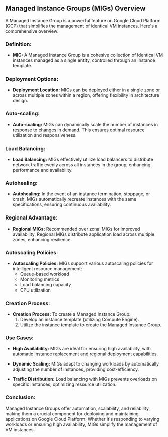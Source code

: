 ## Managed Instance Groups (MIGs) Overview

A Managed Instance Group is a powerful feature on Google Cloud Platform (GCP) that simplifies the management of identical VM instances. Here's a comprehensive overview:

### Definition:

- **MIG:** A Managed Instance Group is a cohesive collection of identical VM instances managed as a single entity, controlled through an instance template.

### Deployment Options:

- **Deployment Location:** MIGs can be deployed either in a single zone or across multiple zones within a region, offering flexibility in architecture design.

### Auto-scaling:

- **Auto-scaling:** MIGs can dynamically scale the number of instances in response to changes in demand. This ensures optimal resource utilization and responsiveness.

### Load Balancing:

- **Load Balancing:** MIGs effectively utilize load balancers to distribute network traffic evenly across all instances in the group, enhancing performance and availability.

### Autohealing:

- **Autohealing:** In the event of an instance termination, stoppage, or crash, MIGs automatically recreate instances with the same specifications, ensuring continuous availability.

### Regional Advantage:

- **Regional MIGs:** Recommended over zonal MIGs for improved availability. Regional MIGs distribute application load across multiple zones, enhancing resilience.

### Autoscaling Policies:

- **Autoscaling Policies:** MIGs support various autoscaling policies for intelligent resource management:
   - Queue-based workload
   - Monitoring metrics
   - Load balancing capacity
   - CPU utilization

### Creation Process:

- **Creation Process:** To create a Managed Instance Group:
   1. Develop an instance template (utilizing Compute Engine).
   2. Utilize the instance template to create the Managed Instance Group.

### Use Cases:

- **High Availability:** MIGs are ideal for ensuring high availability, with automatic instance replacement and regional deployment capabilities.

- **Dynamic Scaling:** MIGs adapt to changing workloads by automatically adjusting the number of instances, providing cost-efficiency.

- **Traffic Distribution:** Load balancing with MIGs prevents overloads on specific instances, optimizing resource utilization.

### Conclusion:

Managed Instance Groups offer automation, scalability, and reliability, making them a crucial component for deploying and maintaining applications on Google Cloud Platform. Whether it's responding to varying workloads or ensuring high availability, MIGs simplify the management of VM instances.

